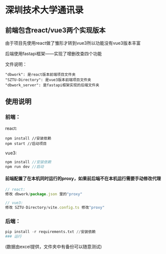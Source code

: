 # 深圳技术大学通讯录

## 前端包含react/vue3两个实现版本
由于项目先使用react做了雏形才转到vue3所以功能没有vue3版本丰富

后端使用fastapi框架——实现了增删改查四个功能

文件说明：
```
"dbwork": 是react版本前端项目文件夹
"SZTU-Directory": 是vue3版本前端项目文件夹
"dbwork_server": 是fastapi框架实现的后端文件夹
```

## 使用说明
### 前端：
react:
```javacript
npm install //安装依赖 
npm start //启动项目
```

vue3:
```javascript
npm install //安装依赖
npm run dev //启动
```

#### 前端配置了在本机同时运行的proxy，如果前后端不在本机运行需要手动修改代理
```javascript
// react:
修改 dbwork/package.json 里的"proxy"

// vue3:
修改 SZTU-Directory/vite.config.ts 修改"proxy"
```

### 后端：
```python
pip install -r requirements.txt //安装依赖
### 运行 
```

(数据由excel提供，文件夹中有备份可以随意测试)

